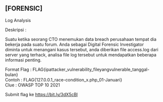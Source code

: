 
## [FORENSIC]

Log Analysis

Deskripsi :

Suatu ketika seorang CTO menemukan data breach perusahaan tempat dia bekerja pada suatu forum. Anda sebagai Digital Forensic Investigator diminta untuk menangani kasus tersebut, anda diberikan file access.log dari server yang terhack, analisa file log tersebut untuk mendapatkan beberapa informasi penting.


Format Flag : FLAG{ipattacker_vulnerability_fileyangvulnerable_tanggal-bulan}<br>
Contoh      : FLAG{127.0.0.1_race-condition_x.php_01-Januari}<br>
Clue : OWASP TOP 10  2021

Submit flag ke  https://bit.ly/3dX5cBl

